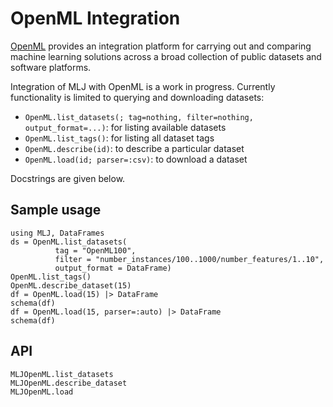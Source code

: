 # OpenML Integration

[OpenML](https://www.openml.org) provides an integration platform for
carrying out and comparing machine learning solutions across a broad
collection of public datasets and software platforms.

Integration of MLJ with OpenML is a work in progress. Currently
functionality is limited to querying and downloading datasets:

- `OpenML.list_datasets(; tag=nothing, filter=nothing, output_format=...)`: for listing available datasets
- `OpenML.list_tags()`: for listing all dataset tags
- `OpenML.describe(id)`: to describe a particular dataset
- `OpenML.load(id; parser=:csv)`: to download a dataset

Docstrings are given below.

## Sample usage

```@repl new
using MLJ, DataFrames
ds = OpenML.list_datasets(
          tag = "OpenML100",
          filter = "number_instances/100..1000/number_features/1..10",
          output_format = DataFrame)
OpenML.list_tags()
OpenML.describe_dataset(15)
df = OpenML.load(15) |> DataFrame
schema(df)
df = OpenML.load(15, parser=:auto) |> DataFrame
schema(df)
```

## API

```@docs
MLJOpenML.list_datasets
MLJOpenML.describe_dataset
MLJOpenML.load
```
